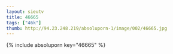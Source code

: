 ```yaml
--- 
layout: sieutv
title: 46665
tags: ["46k"]
thumb: http://94.23.248.219/absoluporn-1/image/002/46665.jpg
---
```

{% include absoluporn key="46665" %} 
